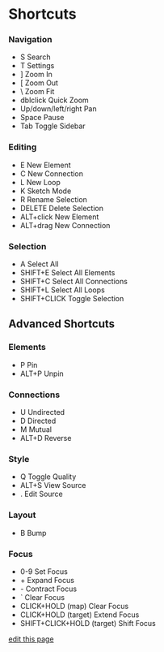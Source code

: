 # Shortcuts

### Navigation
<ul class="shortcuts">
  <li class="shortcut"><span class="keystroke">S</span> Search</li>
  <li class="shortcut"><span class="keystroke">T</span> Settings</li>
  <li class="shortcut"><span class="keystroke">]</span> Zoom In</li>
  <li class="shortcut"><span class="keystroke">[</span> Zoom Out</li>
  <li class="shortcut"><span class="keystroke">\</span> Zoom Fit</li>
  <li class="shortcut"><span class="keystroke">dblclick</span> Quick Zoom</li>
  <li class="shortcut"><span class="keystroke">Up/down/left/right</span> Pan</li>
  <li class="shortcut"><span class="keystroke">Space</span> Pause</li>
  <li class="shortcut"><span class="keystroke">Tab</span> Toggle Sidebar</li>
</ul>

### Editing
<ul class="shortcuts">
  <li class="shortcut"><span class="keystroke">E</span> New Element</li>
  <li class="shortcut"><span class="keystroke">C</span> New Connection</li>
  <li class="shortcut"><span class="keystroke">L</span> New Loop</li>
  <li class="shortcut"><span class="keystroke">K</span> Sketch Mode</li>
  <li class="shortcut"><span class="keystroke">R</span> Rename Selection</li>
  <li class="shortcut"><span class="keystroke">DELETE</span> Delete Selection</li>
  <li class="shortcut"><span class="keystroke">ALT+click</span> New Element</li>
  <li class="shortcut"><span class="keystroke">ALT+drag</span> New Connection</li>
</ul>

### Selection
<ul class="shortcuts">
  <li class="shortcut"><span class="keystroke">A</span> Select All</li>
  <li class="shortcut"><span class="keystroke">SHIFT+E</span> Select All Elements</li>
  <li class="shortcut"><span class="keystroke">SHIFT+C</span> Select All Connections</li>
  <li class="shortcut"><span class="keystroke">SHIFT+L</span> Select All Loops</li>
  <li class="shortcut"><span class="keystroke">SHIFT+CLICK</span> Toggle Selection</li>
</ul>

## Advanced Shortcuts

### Elements
<ul class="shortcuts">
  <li class="shortcut"><span class="keystroke">P</span> Pin</li>
  <li class="shortcut"><span class="keystroke">ALT+P</span> Unpin</li>
</ul>

### Connections
<ul class="shortcuts">
  <li class="shortcut"><span class="keystroke">U</span> Undirected</li>
  <li class="shortcut"><span class="keystroke">D</span> Directed</li>
  <li class="shortcut"><span class="keystroke">M</span> Mutual</li>
  <li class="shortcut"><span class="keystroke">ALT+D</span> Reverse</li>
</ul>

### Style
<ul class="shortcuts">
  <li class="shortcut"><span class="keystroke">Q</span> Toggle Quality</li>
  <li class="shortcut"><span class="keystroke">ALT+S</span> View Source</li>
  <li class="shortcut"><span class="keystroke">.</span> Edit Source</li>
</ul>

### Layout
<ul class="shortcuts">
  <li class="shortcut"><span class="keystroke">B</span> Bump</li>
</ul>

### Focus
<ul class="shortcuts">
  <li class="shortcut"><span class="keystroke">0-9</span> Set Focus</li>
  <li class="shortcut"><span class="keystroke">+</span> Expand Focus</li>
  <li class="shortcut"><span class="keystroke">-</span> Contract Focus</li>
  <li class="shortcut"><span class="keystroke">`</span> Clear Focus</li>
  <li class="shortcut"><span class="keystroke">CLICK+HOLD (map)</span> Clear Focus</li>
  <li class="shortcut"><span class="keystroke">CLICK+HOLD (target)</span> Extend Focus</li>
  <li class="shortcut"><span class="keystroke">SHIFT+CLICK+HOLD (target)</span> Shift Focus</li>
</ul>


<span class="edit-link"><a href="https://github.com/kumu/docs/blob/master/guides/shortcuts.md" target="_blank"><i class="fa fa-github"></i> edit this page</a></span>
